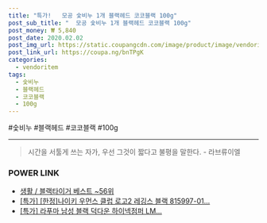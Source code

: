 ```yaml
--- 
title: "특가!   모공 숯비누 1개 블랙헤드 코코블랙 100g" 
post_sub_title: "  모공 숯비누 1개 블랙헤드 코코블랙 100g" 
post_money: ₩ 5,840 
post_date: 2020.02.02 
post_img_url: https://static.coupangcdn.com/image/product/image/vendoritem/2019/02/19/3000259126/3aa3fcb0-62d3-4315-85dc-5092bda820e2.jpg 
post_link_url: https://coupa.ng/bnTPgK 
categories: 
  - vendoritem 
tags: 
  - 숯비누 
  - 블랙헤드 
  - 코코블랙 
  - 100g 
--- 
```

  #숯비누 #블랙헤드 #코코블랙 #100g 
<hr> 

> 시간을 서툴게 쓰는 자가, 우선 그것이 짧다고 불평을 말한다. - 라브류이엘 


### POWER LINK

* <a href="https://blog.naver.com/santokki14/221779932361" target="_blank">생활 / 블랙타이거 베스트 ~56위</a>
* <a href="https://blog.naver.com/sakai111/221789486151" target="_blank">[특가] [한정]나이키 우먼스 클럽 로고2 레깅스 블랙 815997-01...</a>
* <a href="https://blog.naver.com/an0733/221791746715" target="_blank">[특가] 라푸마 남성 블랙 덕다운 하이넥점퍼 LM...</a>
